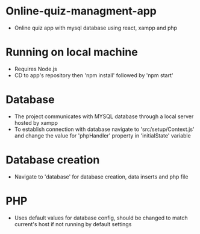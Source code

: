 # Online-quiz-managment-app
- Online quiz app with mysql database using react, xampp and php
# Running on local machine
- Requires Node.js
- CD to app's repository then 'npm install' followed by 'npm start'
# Database 
- The project communicates with MYSQL database through a local server hosted by xampp
- To establish connection with database navigate to 'src/setup/Context.js' and change the value for 'phpHandler' property in 'initialState' variable
# Database creation
- Navigate to 'database' for database creation, data inserts and php file
# PHP
- Uses default values for database config, should be changed to match current's host if not running by default settings
